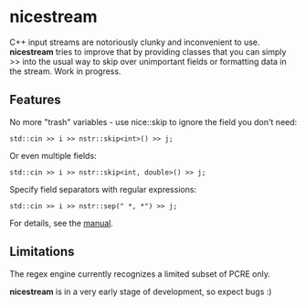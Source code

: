 # nicestream

C++ input streams are notoriously clunky and inconvenient to use. **nicestream** tries to improve that by providing classes that
you can simply >> into the usual way to skip over unimportant fields or formatting data in the stream. Work in progress.

## Features

No more "trash" variables - use nice::skip to ignore the field you don't need:

    std::cin >> i >> nstr::skip<int>() >> j;

Or even multiple fields:

    std::cin >> i >> nstr::skip<int, double>() >> j;

Specify field separators with regular expressions:

    std::cin >> i >> nstr::sep(" *, *") >> j;

For details, see the [manual](manual.md).

## Limitations

The regex engine currently recognizes a limited subset of PCRE only.

**nicestream** is in a very early stage of development, so expect bugs :)
